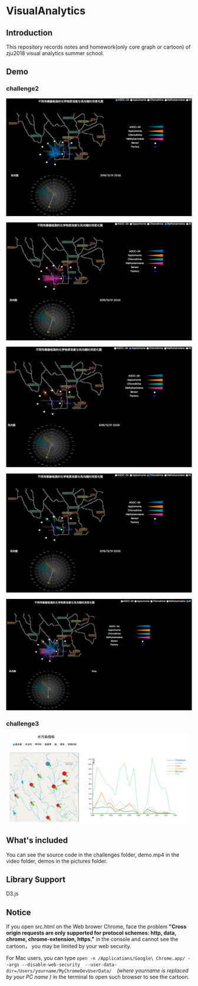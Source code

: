 # VisualAnalytics
## Introduction

This repository records notes and homework(only core graph or cartoon) of zju2018 visual analytics summer school. 

## Demo

### challenge2

![AGOC-3A](pictures/AGOC-3A.png)

![Methylosmolene](pictures/Methylosmolene.png)

![Appluimonia](pictures/Appluimonia.png)

![Chlorodinine](pictures/Chlorodinine.png)

![All](pictures/All.png)


### challenge3

![demo](pictures/demo.png)



## What's included

You can see the source code in the challenges folder, demo.mp4  in the video folder, demos in the pictures folder.



## Library Support

D3.js



## Notice

If you open src.html on the Web brower Chrome, face the problem **"Cross origin requests are only supported for protocol schemes: http, data, chrome, chrome-extension, https."**  in the console and cannot see the cartoon， you may be limited by your web security.

For Mac users, you can type `open -n /Applications/Google\ Chrome.app/ --args --disable-web-security  --user-data-dir=/Users/yourname/MyChromeDevUserData/  `*(where yourname is replaced by your PC name )* in the terminal to open such browser to see the cartoon.

